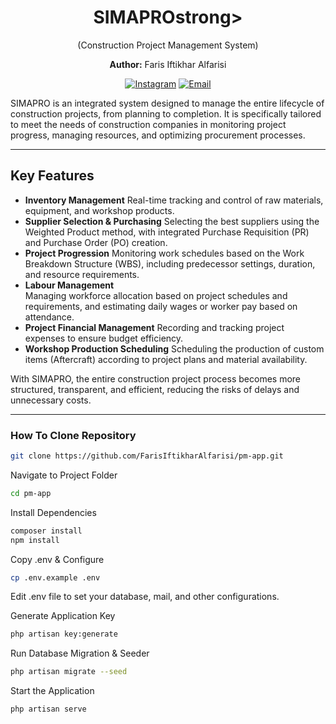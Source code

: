 <h1 align="center"><strong>SIMAPRO</strong>strong></h1>
<p align="center">(Construction Project Management System)</p>
<p align="center"><strong>Author:</strong> Faris Iftikhar Alfarisi</p>

<p align="center">
<a href="https://www.instagram.com/frs.alfrs_/"><img src="https://img.shields.io/badge/Instagram-Profile-orange?logo=instagram" alt="Instagram"></a>
<a href="mailto:faris.workingspace@gmail.com"><img src="https://img.shields.io/badge/Email-Contact-blue?logo=gmail" alt="Email"></a>
</p>


SIMAPRO is an integrated system designed to manage the entire lifecycle of construction projects, from planning to completion. It is specifically tailored to meet the needs of construction companies in monitoring project progress, managing resources, and optimizing procurement processes.

---

## Key Features
- **Inventory Management**
  Real-time tracking and control of raw materials, equipment, and workshop products.
- **Supplier Selection & Purchasing**
  Selecting the best suppliers using the Weighted Product method, with integrated Purchase Requisition (PR) and Purchase Order (PO) creation.
- **Project Progression**
  Monitoring work schedules based on the Work Breakdown Structure (WBS), including predecessor settings, duration, and resource requirements.
- **Labour Management**  
  Managing workforce allocation based on project schedules and requirements, and estimating daily wages or worker pay based on attendance.
- **Project Financial Management**
  Recording and tracking project expenses to ensure budget efficiency.
- **Workshop Production Scheduling**
  Scheduling the production of custom items (Aftercraft) according to project plans and material availability.

With SIMAPRO, the entire construction project process becomes more structured, transparent, and efficient, reducing the risks of delays and unnecessary costs.

---

### How To Clone Repository
```bash
git clone https://github.com/FarisIftikharAlfarisi/pm-app.git
```

Navigate to Project Folder
```bash
cd pm-app
```
Install Dependencies
```bash
composer install
npm install
```
Copy .env & Configure
```bash
cp .env.example .env
```
Edit .env file to set your database, mail, and other configurations.

Generate Application Key
```bash
php artisan key:generate
```

Run Database Migration & Seeder
```bash
php artisan migrate --seed
```
Start the Application
```bash
php artisan serve
```
